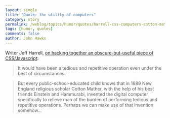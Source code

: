 ```yaml
---
layout: single 
title: "Quote: the utility of computers" 
category: story
permalink: /weblog/topics/humor/quotes/harrell-css-computers-cotton-mather-2008.html
tags: [humor, quotes] 
comments: false 
author: John Hawks 
---
```



<p>
Writer Jeff Harrell, <a href="http://theshapeofdays.com/2005/12/02/an-improved-css-shadow-technique.html">on hacking together an obscure-but-useful piece of CSS/Javascript</a>:
</p>

<blockquote>It would have been a tedious and repetitive operation even under the best of circumstances.</blockquote>

<blockquote>But every public-school-educated child knows that in 1689 New England religious scholar Cotton Mather, with the help of his best friends Einstein and Hammurabi, invented the digital computer specifically to relieve man of the burden of performing tedious and repetitive operations. Perhaps we can make use of that invention somehow...</blockquote>


